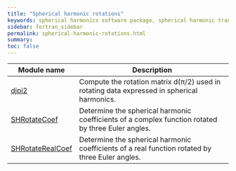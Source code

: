 ```yaml
---
title: "Spherical harmonic rotations"
keywords: spherical harmonics software package, spherical harmonic transform, legendre functions, multitaper spectral analysis, fortran, Python, gravity, magnetic field
sidebar: fortran_sidebar
permalink: spherical-harmonic-rotations.html
summary: 
toc: false
---
```


<style>
table:nth-of-type(n) {
    display:table;
    width:100%;
}
table:nth-of-type(n) th:nth-of-type(2) {
    width:75%;
}
</style>

| Module name | Description |
| ----------- | ----------- |
| [djpi2](djpi2.html) | Compute the rotation matrix d(&pi;/2) used in rotating data expressed in spherical harmonics. |
| [SHRotateCoef](shrotatecoef.html) | Determine the spherical harmonic coefficients of a complex function rotated by three Euler angles. |
| [SHRotateRealCoef](shrotaterealcoef.html) | Determine the spherical harmonic coefficients of a real function rotated by three Euler angles. |
